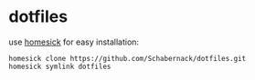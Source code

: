 dotfiles
========

use [homesick](https://github.com/technicalpickles/homesick) for easy installation:

```
homesick clone https://github.com/Schabernack/dotfiles.git
homesick symlink dotfiles
```


